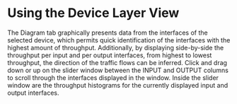 # Using the Device Layer View

The Diagram tab graphically presents data from the interfaces of the selected device, which permits quick identification of the interfaces with the highest amount of throughput. Additionally, by displaying side-by-side the throughput per input and per output interfaces, from highest to lowest throughput, the direction of the traffic flows can be inferred. Click and drag down or up on the slider window between the INPUT and OUTPUT columns to scroll through the interfaces displayed in the window. Inside the slider window are the throughput histograms for the currently displayed input and output interfaces.
